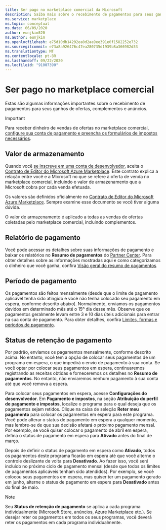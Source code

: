 ```yaml
---
title: Ser pago no marketplace comercial da Microsoft
description: Saiba mais sobre o recebimento de pagamentos para seus ganhos no marketplace comercial da Microsoft.
ms.service: marketplace
ms.topic: conceptual
ms.date: 06/09/2020
author: eunjkim520
ms.author: eunjkim
ms.openlocfilehash: e75d10db14292ea0d2aa9ee391e0f1582252e732
ms.sourcegitcommit: e73a8a926476c47ea280735d1939b8a366982d33
ms.translationtype: MT
ms.contentlocale: pt-BR
ms.lasthandoff: 09/22/2020
ms.locfileid: "91007390"
---
```

# <a name="getting-paid-in-the-commercial-marketplace"></a>Ser pago no marketplace comercial

Estas são algumas informações importantes sobre o recebimento de pagamentos para seus ganhos de ofertas, complementos e anúncios.

> [!IMPORTANT]
> Para receber dinheiro de vendas de ofertas no marketplace comercial, [configure sua conta de pagamento e preencha os formulários de impostos necessários](/azure/marketplace/marketplace-payout-account-setup).

## <a name="store-fee"></a>Valor de armazenamento

Quando você [se inscreve em uma conta de desenvolvedor](https://go.microsoft.com/fwlink/p/?LinkID=615100), aceita o [Contrato de Editor do Microsoft Azure Marketplace](https://go.microsoft.com/fwlink/p/?LinkID=699560). Este contrato explica a relação entre você e a Microsoft no que se refere à oferta de venda no marketplace comercial, incluindo o valor de armazenamento que a Microsoft cobra por cada venda efetuada.

Os valores são definidos oficialmente no [Contrato de Editor do Microsoft Azure Marketplace](https://go.microsoft.com/fwlink/p/?LinkID=699560). Sempre examine esse documento se você tiver alguma dúvida.

O valor de armazenamento é aplicado a todas as vendas de ofertas coletadas pelo marketplace comercial, incluindo complementos.

## <a name="payout-reporting"></a>Relatório de pagamento

Você pode acessar os detalhes sobre suas informações de pagamento e baixar os relatórios no **Resumo de pagamentos** do [Partner Center](https://partner.microsoft.com/dashboard). Para obter detalhes sobre as informações mostradas aqui e como categorizamos o dinheiro que você ganha, confira [Visão geral do resumo de pagamentos](/azure/marketplace/payout-summary-overview).

## <a name="payout-time-frame"></a>Período de pagamento

Os pagamentos são feitos mensalmente (desde que o limite de pagamento aplicável tenha sido atingido e você não tenha colocado seu pagamento em espera, conforme descrito abaixo). Normalmente, enviamos os pagamentos devidos em determinado mês até o 15º dia desse mês. Observe que os pagamentos geralmente levam entre 3 e 10 dias úteis adicionais para entrar na sua conta de pagamento. Para obter detalhes, confira [Limites, formas e períodos de pagamento](/azure/marketplace/payment-thresholds-methods-timeframes).

## <a name="payout-hold-status"></a>Status de retenção de pagamento

Por padrão, enviamos os pagamentos mensalmente, conforme descrito acima. No entanto, você tem a opção de colocar seus pagamentos de um programa em espera, o que impedirá o envio de pagamento à sua conta. Se você optar por colocar seus pagamentos em espera, continuaremos registrando as receitas obtidas e forneceremos os detalhes no **Resumo de pagamentos**. No entanto, não enviaremos nenhum pagamento à sua conta até que você remova a espera.

Para colocar seus pagamentos em espera, acesse **Configurações do desenvolvedor**. Em **Pagamento e impostos**, na seção **Atribuição do perfil de pagamento e impostos**, localize o programa para o qual deseja que os pagamentos sejam retidos. Clique na caixa de seleção **Reter meu pagamento** para colocar os pagamentos em espera para este programa. Você pode alterar o status de pagamento em espera a qualquer momento, mas lembre-se de que sua decisão afetará o próximo pagamento mensal. Por exemplo, se você quiser colocar o pagamento de abril em espera, defina o status de pagamento em espera para **Ativado** antes do final de março.

Depois de definir o status de pagamento em espera como **Ativado**, todos os pagamentos deste programa ficarão em espera até que você alterne o controle deslizante de volta para **Desativado**. Ao fazer isso, você será incluído no próximo ciclo de pagamento mensal (desde que todos os limites de pagamentos aplicáveis tenham sido atendidos). Por exemplo, se você colocou seus pagamentos em espera, mas quiser ter um pagamento gerado em junho, alterne o status de pagamento em espera para **Desativado** antes do final de maio.

> [!NOTE]
> Seu **Status de retenção de pagamento** se aplica a cada programa individualmente (Microsoft Store, anúncios, Azure Marketplace etc.). Se desejar reter os pagamentos em todos os seus programas, você deverá reter os pagamentos em cada programa individualmente.

